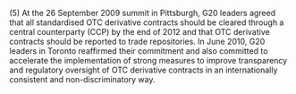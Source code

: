 (5) At the 26 September 2009 summit in Pittsburgh, G20 leaders agreed that all standardised OTC derivative contracts should be cleared through a central counterparty (CCP) by the end of 2012 and that OTC derivative contracts should be reported to trade repositories. In June 2010, G20 leaders in Toronto reaffirmed their commitment and also committed to accelerate the implementation of strong measures to improve transparency and regulatory oversight of OTC derivative contracts in an internationally consistent and non-discriminatory way.